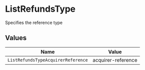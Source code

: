 # ListRefundsType

Specifies the reference type


## Values

| Name                               | Value                              |
| ---------------------------------- | ---------------------------------- |
| `ListRefundsTypeAcquirerReference` | acquirer-reference                 |